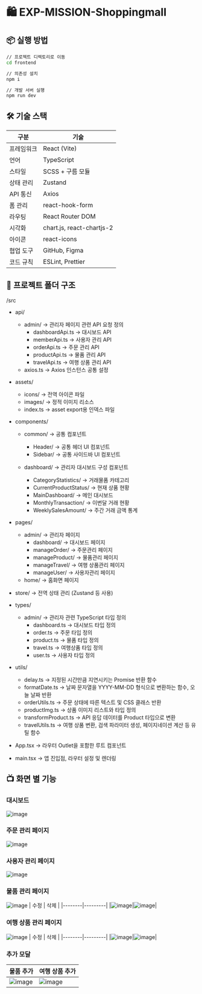 # 🛍️ EXP-MISSION-Shoppingmall

## 📦 실행 방법

```bash
// 프로젝트 디렉토리로 이동
cd frontend

// 의존성 설치
npm i

// 개발 서버 실행
npm run dev
```


## 🛠️ 기술 스택

| 구분         | 기술                             |
| ------------ | -------------------------------- |
| 프레임워크    | React (Vite)                     |
| 언어         | TypeScript                       |
| 스타일       | SCSS + 구름 모듈                 |
| 상태 관리     | Zustand                          |
| API 통신     | Axios                            |
| 폼 관리      | react-hook-form                  |
| 라우팅       | React Router DOM                 |
| 시각화       | chart.js, react-chartjs-2        |
| 아이콘       | react-icons                      |
| 협업 도구     | GitHub, Figma                    |
| 코드 규칙     | ESLint, Prettier                 |



## 📁 프로젝트 폴더 구조

/src
- api/
  - admin/  → 관리자 페이지 관련 API 요청 정의
    - dashboardApi.ts  → 대시보드 API
    - memberApi.ts  → 사용자 관리 API
    - orderApi.ts  → 주문 관리 API
    - productApi.ts  → 물품 관리 API
    - travelApi.ts  → 여행 상품 관리 API
  - axios.ts  → Axios 인스턴스 공통 설정
  
- assets/
  - icons/  → 전역 아이콘 파일
  - images/  → 정적 이미지 리소스
  - index.ts  → asset export용 인덱스 파일

- components/
  - common/  → 공통 컴포넌트
    - Header/  → 공통 헤더 UI 컴포넌트
    - Sidebar/  → 공통 사이드바 UI 컴포넌트

  - dashboard/  → 관리자 대시보드 구성 컴포넌트
    - CategoryStatistics/  → 거래물품 카테고리
    - CurrentProductStatus/  → 현재 상품 현황
    - MainDashboard/  → 메인 대시보드
    - MonthlyTransaction/  → 이번달 거래 현황
    - WeeklySalesAmount/  → 주간 거래 금액 통계

- pages/
  - admin/ → 관리자 페이지
    - dashboard/  → 대시보드 페이지
    - manageOrder/  → 주문관리 페이지
    - manageProduct/  → 물품관리 페이지
    - manageTravel/  → 여행 상품관리 페이지
    - manageUser/  → 사용자관리 페이지
  - home/ → 홈화면 페이지

- store/  → 전역 상태 관리 (Zustand 등 사용)

- types/
    - admin/  → 관리자 관련 TypeScript 타입 정의
      - dashboard.ts  → 대시보드 타입 정의
      - order.ts  → 주문 타입 정의
      - product.ts  → 물품 타입 정의
      - travel.ts  → 여행상품 타입 정의
      - user.ts  → 사용자 타입 정의

- utils/
  - delay.ts  → 지정된 시간만큼 지연시키는 Promise 반환 함수
  - formatDate.ts  → 날짜 문자열을 YYYY-MM-DD 형식으로 변환하는 함수, 오늘 날짜 반환
  - orderUtils.ts  → 주문 상태에 따른 텍스트 및 CSS 클래스 반환
  - productImg.ts  → 상품 이미지 리스트와 타입 정의
  - transformProduct.ts  → API 응답 데이터를 Product 타입으로 변환
  - travelUtils.ts  → 여행 상품 변환, 검색 파라미터 생성, 페이지네이션 계산 등 유틸 함수

- App.tsx  → 라우터 Outlet을 포함한 루트 컴포넌트

- main.tsx  → 앱 진입점, 라우터 설정 및 렌더링

## 📺 화면 별 기능
### 대시보드
![image](https://github.com/user-attachments/assets/785437ff-439d-43df-9fee-408741b34283)

### 주문 관리 페이지
![image](https://github.com/user-attachments/assets/a5d9f2ff-642f-49e6-a65f-4d7f5034ad07)

### 사용자 관리 페이지
![image](https://github.com/user-attachments/assets/3e54bb2d-f068-4e91-9625-1637ac00f238)

### 물품 관리 페이지
![image](https://github.com/user-attachments/assets/6c17442d-43fb-4f0c-b19f-e3b9fcecff0d)
| 수정 | 삭제 |
|--------|---------|
|![image](https://github.com/user-attachments/assets/5b1c03c3-9eec-4890-bc64-6343280b75b9)|![image](https://github.com/user-attachments/assets/62a1bc5c-cc56-4a39-bcac-a997cdf06975)|

### 여행 상품 관리 페이지
![image](https://github.com/user-attachments/assets/f100ae54-5076-4ad1-8bc4-cf4f68610be8)
| 수정 | 삭제 |
|--------|---------|
|![image](https://github.com/user-attachments/assets/324e6f7e-9c05-43d5-988a-5d21c7b3bfc3)|![image](https://github.com/user-attachments/assets/71dd176b-bb0e-45b2-9eea-d431944b277d)|


### 추가 모달
| 물품 추가 | 여행 상품 추가 |
|--------|---------|
|![image](https://github.com/user-attachments/assets/a7bb3189-bcef-4396-be99-65c14011993a)|![image](https://github.com/user-attachments/assets/3110ca35-d2b5-4580-83cd-9583a9d5811b)|
